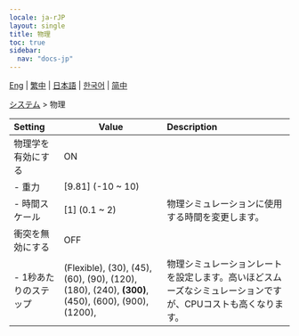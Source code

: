 ```yaml
---
locale: ja-rJP
layout: single
title: 物理
toc: true
sidebar:
  nav: "docs-jp"
---
```

[Eng](/dancexr/menu/2025.4/system/physics) | [繁中](/tw/dancexr/menu/2025.4/system/physics) | [日本語](/jp/dancexr/menu/2025.4/system/physics) | [한국어](/kr/dancexr/menu/2025.4/system/physics) | [简中](/zh/dancexr/menu/2025.4/system/physics)

[システム](../menu#システム) > 物理



| Setting | Value | Description |
| :--- | --- | :--- |
| 物理学を有効にする | ON | 
|- 重力 | [9.81] (-10 ~ 10) | 
|- 時間スケール | [1] (0.1 ~ 2) | 物理シミュレーションに使用する時間を変更します。
| 衝突を無効にする | OFF | 
|- 1秒あたりのステップ | (Flexible), (30), (45), (60), (90), (120), (180), (240), **(300)**, (450), (600), (900), (1200),  | 物理シミュレーションレートを設定します。高いほどスムーズなシミュレーションですが、CPUコストも高くなります。
